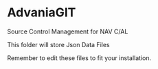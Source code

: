# AdvaniaGIT
Source Control Management for NAV C/AL

This folder will store Json Data Files 

Remember to edit these files to fit your installation.
